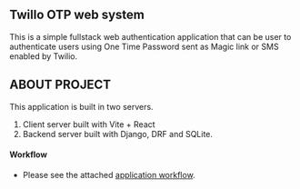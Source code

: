 ## Twillo OTP web system
This is a simple fullstack web authentication application that can be user to authenticate users using One Time Password sent as Magic link or SMS enabled by Twilio.

## ABOUT PROJECT
This application is built in two servers.
1. Client server built with Vite + React
2. Backend server built with Django, DRF and SQLite.
#### Workflow
- Please see the attached [application workflow](https://www.figma.com/file/aZCG7ZbIvXO08lPmpwXc09/Password-less-authentication?type=whiteboard&node-id=0%3A1&t=IFis6uPpzFFEkiUS-1).